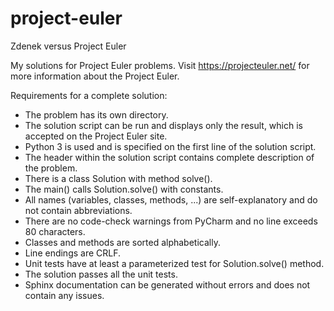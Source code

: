 # project-euler
Zdenek versus Project Euler

My solutions for Project Euler problems. Visit https://projecteuler.net/ for more information about the Project Euler.

Requirements for a complete solution:
* The problem has its own directory.
* The solution script can be run and displays only the result, which is accepted on the Project Euler site.
* Python 3 is used and is specified on the first line of the solution script.
* The header within the solution script contains complete description of the problem.
* There is a class Solution with method solve().
* The main() calls Solution.solve() with constants.
* All names (variables, classes, methods, ...) are self-explanatory and do not contain abbreviations.
* There are no code-check warnings from PyCharm and no line exceeds 80 characters.
* Classes and methods are sorted alphabetically.
* Line endings are CRLF.
* Unit tests have at least a parameterized test for Solution.solve() method.
* The solution passes all the unit tests.
* Sphinx documentation can be generated without errors and does not contain any issues.
